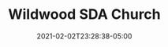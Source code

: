 ---
title: "Wildwood SDA Church"
date: 2021-02-02T23:28:38-05:00
draft: false
images:
- "img/wildwoodsdachurch.com.jpg"
link: "https://wildwoodsdachurch.com/"
categories:
- "Linux"
- "NGINX"
- "MariaDB"
- "WordPress"
---
